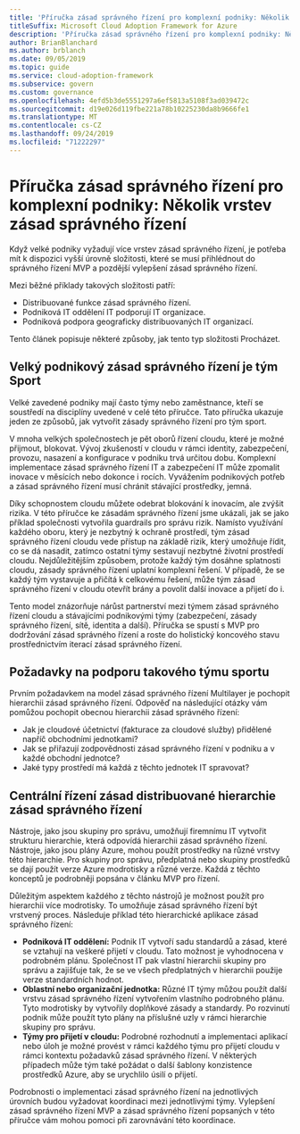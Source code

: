 ```yaml
---
title: 'Příručka zásad správného řízení pro komplexní podniky: Několik vrstev zásad správného řízení'
titleSuffix: Microsoft Cloud Adoption Framework for Azure
description: 'Příručka zásad správného řízení pro komplexní podniky: Několik vrstev zásad správného řízení'
author: BrianBlanchard
ms.author: brblanch
ms.date: 09/05/2019
ms.topic: guide
ms.service: cloud-adoption-framework
ms.subservice: govern
ms.custom: governance
ms.openlocfilehash: 4efd5b3de5551297a6ef5813a5108f3ad039472c
ms.sourcegitcommit: d19e026d119fbe221a78b10225230da8b9666fe1
ms.translationtype: MT
ms.contentlocale: cs-CZ
ms.lasthandoff: 09/24/2019
ms.locfileid: "71222297"
---
```

# <a name="governance-guide-for-complex-enterprises-multiple-layers-of-governance"></a>Příručka zásad správného řízení pro komplexní podniky: Několik vrstev zásad správného řízení

Když velké podniky vyžadují více vrstev zásad správného řízení, je potřeba mít k dispozici vyšší úrovně složitosti, které se musí přihlédnout do správného řízení MVP a pozdější vylepšení zásad správného řízení.

Mezi běžné příklady takových složitosti patří:

- Distribuované funkce zásad správného řízení.
- Podniková IT oddělení IT podporují IT organizace.
- Podniková podpora geograficky distribuovaných IT organizací.

Tento článek popisuje některé způsoby, jak tento typ složitosti Procházet.

## <a name="large-enterprise-governance-is-a-team-sport"></a>Velký podnikový zásad správného řízení je tým Sport

Velké zavedené podniky mají často týmy nebo zaměstnance, kteří se soustředí na disciplíny uvedené v celé této příručce. Tato příručka ukazuje jeden ze způsobů, jak vytvořit zásady správného řízení pro tým sport.

V mnoha velkých společnostech je pět oborů řízení cloudu, které je možné přijmout, blokovat. Vývoj zkušeností v cloudu v rámci identity, zabezpečení, provozu, nasazení a konfigurace v podniku trvá určitou dobu. Komplexní implementace zásad správného řízení IT a zabezpečení IT může zpomalit inovace v měsících nebo dokonce i rocích. Vyvážením podnikových potřeb a zásad správného řízení musí chránit stávající prostředky, jemná.

Díky schopnostem cloudu můžete odebrat blokování k inovacím, ale zvýšit rizika. V této příručce ke zásadám správného řízení jsme ukázali, jak se jako příklad společnosti vytvořila guardrails pro správu rizik. Namísto využívání každého oboru, který je nezbytný k ochraně prostředí, tým zásad správného řízení cloudu vede přístup na základě rizik, který umožňuje řídit, co se dá nasadit, zatímco ostatní týmy sestavují nezbytné životní prostředí cloudu. Nejdůležitějším způsobem, protože každý tým dosáhne splatnosti cloudu, zásady správného řízení uplatní komplexní řešení. V případě, že se každý tým vystavuje a přičítá k celkovému řešení, může tým zásad správného řízení v cloudu otevřít brány a povolit další inovace a přijetí do i.

Tento model znázorňuje nárůst partnerství mezi týmem zásad správného řízení cloudu a stávajícími podnikovými týmy (zabezpečení, zásady správného řízení, sítě, identita a další). Příručka se spustí s MVP pro dodržování zásad správného řízení a roste do holistický koncového stavu prostřednictvím iterací zásad správného řízení.

## <a name="requirements-to-supporting-such-a-team-sport"></a>Požadavky na podporu takového týmu sportu

Prvním požadavkem na model zásad správného řízení Multilayer je pochopit hierarchii zásad správného řízení. Odpověď na následující otázky vám pomůžou pochopit obecnou hierarchii zásad správného řízení:

- Jak je cloudové účetnictví (fakturace za cloudové služby) přidělené napříč obchodními jednotkami?
- Jak se přiřazují zodpovědnosti zásad správného řízení v podniku a v každé obchodní jednotce?
- Jaké typy prostředí má každá z těchto jednotek IT spravovat?

## <a name="central-governance-of-a-distributed-governance-hierarchy"></a>Centrální řízení zásad distribuované hierarchie zásad správného řízení

Nástroje, jako jsou skupiny pro správu, umožňují firemnímu IT vytvořit strukturu hierarchie, která odpovídá hierarchii zásad správného řízení. Nástroje, jako jsou plány Azure, mohou použít prostředky na různé vrstvy této hierarchie. Pro skupiny pro správu, předplatná nebo skupiny prostředků se dají použít verze Azure modrotisky a různé verze. Každá z těchto konceptů je podrobněji popsána v článku MVP pro řízení.

Důležitým aspektem každého z těchto nástrojů je možnost použít pro hierarchii více modrotisky. To umožňuje zásad správného řízení být vrstvený proces. Následuje příklad této hierarchické aplikace zásad správného řízení:

- **Podniková IT oddělení:** Podnik IT vytvoří sadu standardů a zásad, které se vztahují na veškeré přijetí v cloudu. Tato možnost je vyhodnocena v podrobném plánu. Společnost IT pak vlastní hierarchii skupiny pro správu a zajišťuje tak, že se ve všech předplatných v hierarchii použije verze standardních hodnot.
- **Oblastní nebo organizační jednotka:** Různé IT týmy můžou použít další vrstvu zásad správného řízení vytvořením vlastního podrobného plánu. Tyto modrotisky by vytvořily doplňkové zásady a standardy. Po rozvinutí podnik může použít tyto plány na příslušné uzly v rámci hierarchie skupiny pro správu.
- **Týmy pro přijetí v cloudu:** Podrobné rozhodnutí a implementaci aplikací nebo úloh je možné provést v rámci každého týmu pro přijetí cloudu v rámci kontextu požadavků zásad správného řízení. V některých případech může tým také požádat o další šablony konzistence prostředků Azure, aby se urychlilo úsilí o přijetí.

Podrobnosti o implementaci zásad správného řízení na jednotlivých úrovních budou vyžadovat koordinaci mezi jednotlivými týmy. Vylepšení zásad správného řízení MVP a zásad správného řízení popsaných v této příručce vám mohou pomoci při zarovnávání této koordinace.
